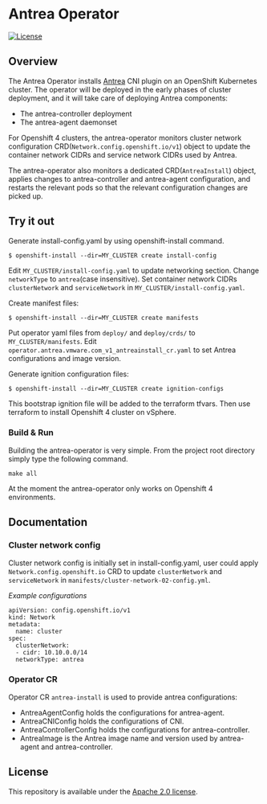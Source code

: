 # Antrea Operator

[![License](https://img.shields.io/badge/License-Apache%202.0-blue.svg)](https://opensource.org/licenses/Apache-2.0)

## Overview

The Antrea Operator installs [Antrea](https://github.com/vmware-tanzu/antrea/)
CNI plugin on an OpenShift Kubernetes cluster.
The operator will be deployed in the early phases of cluster
deployment, and it will take care of deploying Antrea components:

* The antrea-controller deployment
* The antrea-agent daemonset

For Openshift 4 clusters, the antrea-operator monitors cluster network
configuration CRD(`Network.config.openshift.io/v1`) object to update the
container network CIDRs and service network CIDRs used by Antrea.

The antrea-operator also monitors a dedicated CRD(`AntreaInstall`) object,
applies changes to antrea-controller and antrea-agent configuration, and
restarts the relevant pods so that the relevant configuration changes are
picked up.

## Try it out

Generate install-config.yaml by using openshift-install command.
```
$ openshift-install --dir=MY_CLUSTER create install-config
```

Edit `MY_CLUSTER/install-config.yaml` to update networking section.
Change `networkType` to `antrea`(case insensitive).
Set container network CIDRs `clusterNetwork` and `serviceNetwork` in
`MY_CLUSTER/install-config.yaml`.

Create manifest files:
```
$ openshift-install --dir=MY_CLUSTER create manifests
```
Put operator yaml files from `deploy/` and `deploy/crds/` to
`MY_CLUSTER/manifests`. Edit `operator.antrea.vmware.com_v1_antreainstall_cr.yaml`
to set Antrea configurations and image version.

Generate ignition configuration files:
```
$ openshift-install --dir=MY_CLUSTER create ignition-configs
```
This bootstrap ignition file will be added to the terraform tfvars.
Then use terraform to install Openshift 4 cluster on vSphere.

### Build & Run

Building the antrea-operator is very simple. From the project root
directory simply type the following command.

```
make all
```

At the moment the antrea-operator only works on Openshift 4
environments.

## Documentation

### Cluster network config
Cluster network config is initially set in install-config.yaml, user could apply
`Network.config.openshift.io` CRD to update `clusterNetwork` and
`serviceNetwork` in `manifests/cluster-network-02-config.yml`.

*Example configurations*
```
apiVersion: config.openshift.io/v1
kind: Network
metadata:
  name: cluster
spec:
  clusterNetwork:
  - cidr: 10.10.0.0/14
  networkType: antrea
```

### Operator CR
Operator CR `antrea-install` is used to provide antrea configurations:
- AntreaAgentConfig holds the configurations for antrea-agent.
- AntreaCNIConfig holds the configurations of CNI.
- AntreaControllerConfig holds the configurations for antrea-controller.
- AntreaImage is the Antrea image name and version used by antrea-agent and antrea-controller.

## License

This repository is available under the [Apache 2.0 license](LICENSE).
